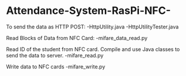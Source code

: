 # Attendance-System-RasPi-NFC-

To send the data as HTTP POST:
  -HttpUtility.java 
  -HttpUtilityTester.java 

Read Blocks of Data from NFC Card:
  -mifare_data_read.py

Read ID of the student from NFC card. Compile and use Java classes to send the data to server.
  -mifare_read.py 

Write data to NFC cards
  -mifare_write.py

